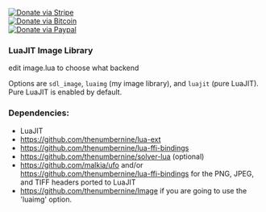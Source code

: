 [![Donate via Stripe](https://img.shields.io/badge/Donate-Stripe-green.svg)](https://buy.stripe.com/00gbJZ0OdcNs9zi288)<br>
[![Donate via Bitcoin](https://img.shields.io/badge/Donate-Bitcoin-green.svg)](bitcoin:37fsp7qQKU8XoHZGRQvVzQVP8FrEJ73cSJ)<br>
[![Donate via Paypal](https://img.shields.io/badge/Donate-Paypal-green.svg)](https://buy.stripe.com/00gbJZ0OdcNs9zi288)

### LuaJIT Image Library

edit image.lua to choose what backend

Options are `sdl_image`, `luaimg` (my image library), and `luajit` (pure LuaJIT).  Pure LuaJIT is enabled by default.

### Dependencies:

- LuaJIT 
- https://github.com/thenumbernine/lua-ext
- https://github.com/thenumbernine/lua-ffi-bindings
- https://github.com/thenumbernine/solver-lua (optional)
- https://github.com/malkia/ufo and/or https://github.com/thenumbernine/lua-ffi-bindings for the PNG, JPEG, and TIFF headers ported to LuaJIT 
- https://github.com/thenumbernine/Image if you are going to use the 'luaimg' option.
